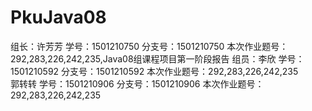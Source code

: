 # PkuJava08
组长：许芳芳 学号：1501210750 分支号：1501210750 本次作业题号：292,283,226,242,235,Java08组课程项目第一阶段报告 
组员：李欣   学号：1501210592 分支号：1501210592 本次作业题号：292,283,226,242,235  
      郭转转 学号：1501210906 分支号：1501210906 本次作业题号：292,283,226,242,235 
